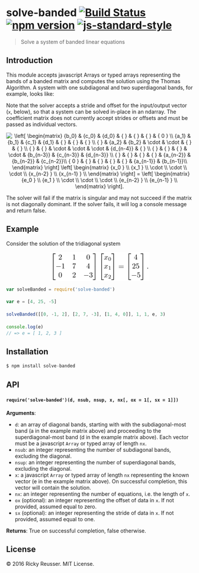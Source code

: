 # solve-banded [![Build Status](https://travis-ci.org/scijs/solve-banded.svg)](https://travis-ci.org/scijs/solve-banded) [![npm version](https://badge.fury.io/js/solve-banded.svg)](https://badge.fury.io/js/solve-banded) [![js-standard-style](https://img.shields.io/badge/code%20style-standard-brightgreen.svg)](http://standardjs.com/)

> Solve a system of banded linear equations

## Introduction

This module accepts javascript Arrays or typed arrays representing the bands of a banded matrix and computes the solution using the Thomas Algorithm. A system with one subdiagonal and two superdiagonal bands, for example, looks like:

Note that the solver accepts a stride and offset for the input/output vector (`x`, below), so that a system can be solved in-place in an ndarray. The coefficient matrix does not currently accept strides or offsets and must be passed as individual vectors.

<p align="center"><img alt="&bsol;left&lsqb;&NewLine;&bsol;begin&lcub;matrix&rcub;&NewLine;   &lcub;b&lowbar;0&rcub;   &amp;   &lcub;c&lowbar;0&rcub;   &amp;   &lcub;d&lowbar;0&rcub;   &amp;   &lcub;   &rcub;   &amp;   &lcub;  &rcub;        &amp;   &lcub; &rcub;         &amp;   &lcub; 0 &rcub; &bsol;&bsol;&NewLine;   &lcub;a&lowbar;1&rcub;   &amp;   &lcub;b&lowbar;1&rcub;   &amp;   &lcub;c&lowbar;1&rcub;   &amp;   &lcub;d&lowbar;1&rcub;   &amp;   &lcub;  &rcub;        &amp;   &lcub; &rcub;         &amp;   &lcub;   &rcub; &bsol;&bsol;&NewLine;   &lcub;   &rcub;   &amp;   &lcub;a&lowbar;2&rcub;   &amp;   &lcub;b&lowbar;2&rcub;   &amp;   &bsol;cdot   &amp;   &bsol;cdot       &amp;   &lcub; &rcub;         &amp;   &lcub;   &rcub; &bsol;&bsol;&NewLine;   &lcub;   &rcub;   &amp;   &lcub;   &rcub;   &amp;   &bsol;cdot   &amp;   &bsol;cdot   &amp;   &bsol;cdot       &amp;   &lcub;d&lowbar;&lcub;n-4&rcub;&rcub;   &amp;   &lcub;   &rcub; &bsol;&bsol;&NewLine;   &lcub;   &rcub;   &amp;   &lcub;   &rcub;   &amp;   &lcub;   &rcub;   &amp;   &bsol;cdot   &amp;   &lcub;b&lowbar;&lcub;n-3&rcub;&rcub;   &amp;   &lcub;c&lowbar;&lcub;n-3&rcub;&rcub;   &amp;   &lcub;d&lowbar;&lcub;n-3&rcub;&rcub; &bsol;&bsol;&NewLine;   &lcub;   &rcub;   &amp;   &lcub;   &rcub;   &amp;   &lcub;   &rcub;   &amp;   &lcub; &rcub;     &amp;   &lcub;a&lowbar;&lcub;n-2&rcub;&rcub;   &amp;   &lcub;b&lowbar;&lcub;n-2&rcub;&rcub;   &amp;   &lcub;c&lowbar;&lcub;n-2&rcub;&rcub;&bsol;&bsol;&NewLine;   &lcub; 0 &rcub;   &amp;   &lcub;   &rcub;   &amp;   &lcub;   &rcub;   &amp;   &lcub; &rcub;     &amp;   &lcub;   &rcub;       &amp;   &lcub;a&lowbar;&lcub;n-1&rcub;&rcub;   &amp;   &lcub;b&lowbar;&lcub;n-1&rcub;&rcub;&bsol;&bsol;&NewLine;&bsol;end&lcub;matrix&rcub;&NewLine;&bsol;right&rsqb;&NewLine;&bsol;left&lsqb;&NewLine;&bsol;begin&lcub;matrix&rcub;&NewLine;   &lcub;x&lowbar;0 &rcub;  &bsol;&bsol;&NewLine;   &lcub;x&lowbar;1 &rcub;  &bsol;&bsol;&NewLine;   &bsol;cdot   &bsol;&bsol;&NewLine;   &bsol;cdot   &bsol;&bsol;&NewLine;   &bsol;cdot   &bsol;&bsol;&NewLine;   &lcub;x&lowbar;&lcub;n-2&rcub; &rcub; &bsol;&bsol;&NewLine;   &lcub;x&lowbar;&lcub;n-1&rcub; &rcub;  &bsol;&bsol;&NewLine;&bsol;end&lcub;matrix&rcub;&NewLine;&bsol;right&rsqb;&NewLine;&equals;&NewLine;&bsol;left&lsqb;&NewLine;&bsol;begin&lcub;matrix&rcub;&NewLine;   &lcub;e&lowbar;0 &rcub;  &bsol;&bsol;&NewLine;   &lcub;e&lowbar;1 &rcub;  &bsol;&bsol;&NewLine;   &bsol;cdot   &bsol;&bsol;&NewLine;   &bsol;cdot   &bsol;&bsol;&NewLine;   &bsol;cdot   &bsol;&bsol;&NewLine;   &lcub;e&lowbar;&lcub;n-2&rcub; &rcub;  &bsol;&bsol;&NewLine;   &lcub;e&lowbar;&lcub;n-1&rcub; &rcub;  &bsol;&bsol;&NewLine;&bsol;end&lcub;matrix&rcub;&NewLine;&bsol;right&rsqb;&period;" valign="middle" src="images/left-beginmatrix-b_0-c_0-d_0-0-a_1-b_1-c_1-d_-28211f3a7e.png" width="528" height="173.5"></p>

The solver will fail if the matrix is singular and may not succeed if the matrix is not diagonally dominant. If the solver fails, it will log a console message and return false.

## Example

Consider the solution of the tridiagonal system

<p align="center"><img alt="&bsol;left&lsqb;&NewLine;&bsol;begin&lcub;matrix&rcub;&NewLine;   2 &amp; 1 &amp;  0 &bsol;&bsol;&NewLine;  -1 &amp; 7 &amp;  4 &bsol;&bsol;&NewLine;   0 &amp; 2 &amp; -3 &bsol;&bsol;&NewLine;&bsol;end&lcub;matrix&rcub;&NewLine;&bsol;right&rsqb;&NewLine;&bsol;left&lsqb;&NewLine;&bsol;begin&lcub;matrix&rcub;&NewLine;   &lcub;x&lowbar;0 &rcub;  &bsol;&bsol;&NewLine;   &lcub;x&lowbar;1 &rcub;  &bsol;&bsol;&NewLine;   &lcub;x&lowbar;2 &rcub;  &bsol;&bsol;&NewLine;&bsol;end&lcub;matrix&rcub;&NewLine;&bsol;right&rsqb;&NewLine;&equals;&NewLine;&bsol;left&lsqb;&NewLine;&bsol;begin&lcub;matrix&rcub;&NewLine;   &lcub;4&rcub;  &bsol;&bsol;&NewLine;   &lcub;25&rcub;  &bsol;&bsol;&NewLine;   &lcub;-5&rcub;  &bsol;&bsol;&NewLine;&bsol;end&lcub;matrix&rcub;&NewLine;&bsol;right&rsqb;&period;" valign="middle" src="images/left-beginmatrix-2-1-0-1-7-4-0-2-3-endmatrix--f1451b965d.png" width="269" height="78"></p>

```javascript
var solveBanded = require('solve-banded')

var e = [4, 25, -5]

solveBanded([[0, -1, 2], [2, 7, -3], [1, 4, 0]], 1, 1, e, 3)

console.log(e)
// => e = [ 1, 2, 3 ]
```

## Installation

```javascript
$ npm install solve-banded
```

## API

#### `require('solve-banded')(d, nsub, nsup, x, nx[, ox = 1[, sx = 1]])`
**Arguments**:
- `d`: an array of diagonal bands, starting with with the subdiagonal-most band (a in the example matrix above) and proceeding to the superdiagonal-most band (d in the example matrix above). Each vector must be a javascript `Array` or typed array of length `nx`.
- `nsub`: an integer representing the number of subdiagonal bands, excluding the diagonal.
- `nsup`: an integer representing the number of superdiagonal bands, excluding the diagonal.
- `x`: a javascript `Array` or typed array of length `nx` representing the known vector (e in the example matrix above). On successful completion, this vector will contain the solution.
- `nx`: an integer representing the number of equations, i.e. the length of `x`.
- `ox` (optional): an integer representing the offset of data in `x`. If not provided, assumed equal to zero.
- `sx` (optional): an integer representing the stride of data in `x`. If not provided, assumed equal to one.

**Returns**: True on successful completion, false otherwise.

## License
&copy; 2016 Ricky Reusser. MIT License.